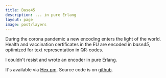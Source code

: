 ```yaml
---
title: Base45
description: ... in pure Erlang
layout: page
image: post/layers
---
```


During the corona pandemic a new encoding enters the light of the world.
Health and vaccination certificates in the EU are encoded in *base45*, optimized for text representation in QR-codes.

I couldn't resist and wrote an encoder in pure Erlang.

It's available via <a href="https://hex.pm/packages/base45">Hex.pm</a>.
Source code is on <a href="https://github.com/ratopi/base45">github</a>.
